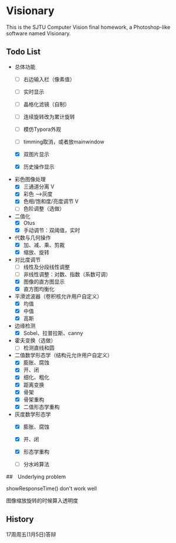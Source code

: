 # Visionary

This is the SJTU Computer Vision final homework, a Photoshop-like software named Visionary.

## Todo List
- 总体功能
  - [ ] 右边输入栏（像素值）
  - [ ] 实时显示
  - [ ] 晶格化滤镜（自制）
  - [ ] 连续旋转改为累计旋转
  - [ ] 模仿Typora外观 
  - [ ] timming取消，或者放mainwindow
  - [x] 双图片显示
  - [x] 历史操作显示


- 彩色图像处理
  - [x] 三通道分离 V
  - [x] 彩色  -->灰度
  - [x] 色相/饱和度/亮度调节 V
  - [ ] 色阶调整（选做）
- 二值化
  - [x] Otus
  - [x] 手动调节：双阈值，实时
- 代数与几何操作
  - [x] 加、减、乘、剪裁
  - [x] 缩放、旋转
- 对比度调节
  - [ ] 线性及分段线性调整
  - [ ] 非线性调整：对数、指数（系数可调）
  - [x] 图像的直方图显示
  - [x] 直方图均衡化
- 平滑滤波器（卷积核允许用户自定义）
  - [x] 均值
  - [x] 中值
  - [x] 高斯
- 边缘检测
  - [x] Sobel、拉普拉斯、canny
- 霍夫变换（选做）
  - [ ] 检测直线和圆
- 二值数学形态学（结构元允许用户自定义）
  - [x] 膨胀、腐蚀
  - [x] 开、闭
  - [x] 细化、粗化
  - [x] 距离变换
  - [x] 骨架
  - [x] 骨架重构
  - [x] 二值形态学重构
- 灰度数学形态学
  - [x] 膨胀、腐蚀
  - [x] 开、闭
  - [x] 形态学重构
  - [ ] 分水岭算法



##　Underlying problem

showResponseTime() don't work well

图像缩放旋转的时候算入透明度



##  History

17周周五(1月5日)答辩